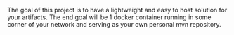 The goal of this project is to have a lightweight and easy to host solution for your artifacts. The end goal will be 1 docker container running in some corner of your network and serving as your own personal mvn repository.
